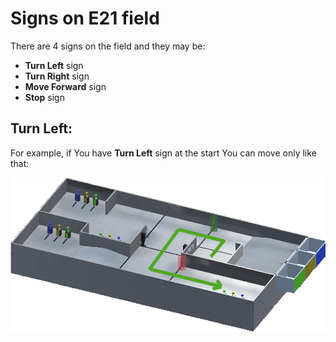 <h1> Signs on E21 field</h1>  
  
There are 4 signs on the field and they may be:
+ **Turn Left** sign
+ **Turn Right** sign
+ **Move Forward** sign
+ **Stop** sign
  
<h2>Turn Left:</h2>  

For example, if You have **Turn Left** sign at the start You can move only like that:  

![Turn Left Example 1](https://github.com/CrackAndDie/robocadSim/blob/master/res/left_example_1.png?raw=true "Turn Left Example 1")
